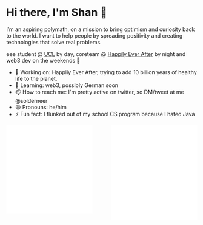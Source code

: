 # Hi there, I'm Shan 👋

I’m an aspiring polymath, on a mission to bring optimism and curiosity back to the world. I want to help people by spreading positivity and creating technologies that solve real problems.

eee student @ [UCL](https://www.ucl.ac.uk/) by day, coreteam @ [Happily Ever After](https://hea.care/) by night and web3 dev on the weekends 🚀

* 🔭 Working on: Happily Ever After, trying to add 10 billion years of healthy life to the planet.
* 🌱 Learning: web3, possibly German soon
* 📫 How to reach me: I'm pretty active on twitter, so DM/tweet at me @solderneer
* 😄 Pronouns: he/him
* ⚡ Fun fact: I flunked out of my school CS program because I hated Java

<img src="https://github.com/solderneer/solderneer/blob/main/metrics.svg" alt="Metrics" width="45%" align="left">
<img src="https://github.com/solderneer/solderneer/blob/main/metrics.personal.svg" alt="Metrics" width="45%" align="right">
